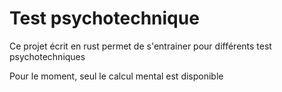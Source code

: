 # Test psychotechnique

Ce projet écrit en rust permet de s'entrainer pour différents test psychotechniques

Pour le moment, seul le calcul mental est disponible
